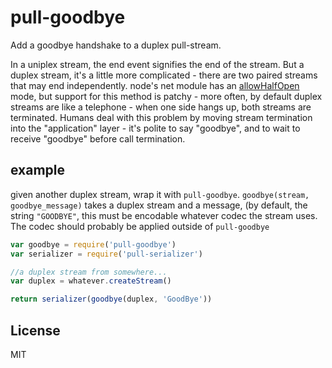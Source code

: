 # pull-goodbye

Add a goodbye handshake to a duplex pull-stream.

In a uniplex stream, the end event signifies the end of the stream.
But a duplex stream, it's a little more complicated - there are two paired
streams that may end independently. node's net module has an
[allowHalfOpen](http://nodejs.org/api/net.html#net_new_net_socket_options)
mode, but support for this method is patchy - more often, by default
duplex streams are like a telephone - when one side hangs up, both streams are
terminated. Humans deal with this problem by moving stream termination
into the "application" layer - it's polite to say "goodbye", and to wait to receive
"goodbye" before call termination.

## example

given another duplex stream, wrap it with `pull-goodbye`.
`goodbye(stream, goodbye_message)` takes a duplex stream and a message,
(by default, the string `"GOODBYE"`, this must be encodable whatever codec
the stream uses. The codec should probably be applied outside of `pull-goodbye`

``` js
var goodbye = require('pull-goodbye')
var serializer = require('pull-serializer')

//a duplex stream from somewhere...
var duplex = whatever.createStream()

return serializer(goodbye(duplex, 'GoodBye'))
```

## License

MIT
